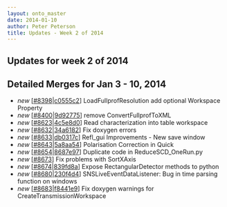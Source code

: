```yaml
---
layout: onto_master
date: 2014-01-10
author: Peter Peterson
title: Updates - Week 2 of 2014
---
```

Updates for week 2 of 2014
--------------------------

Detailed Merges for Jan 3 - 10, 2014
----------------------------------------------
* <em>new</em> \[[#8398](http://trac.mantidproject.org/mantid/ticket/8398)|[c0555c2](https://github.com/mantidproject/mantid/commit/c0555c235295721387c67937ce81c6194847d2d4)\] LoadFullprofResolution add optional Workspace Property
* <em>new</em> \[[#8400](http://trac.mantidproject.org/mantid/ticket/8400)|[9d92775](https://github.com/mantidproject/mantid/commit/9d92775a74986a60750b943ec9013f932df3f13e)\] remove ConvertFullprofToXML
* <em>new</em> \[[#8623](http://trac.mantidproject.org/mantid/ticket/8623)|[4c5e8d0](https://github.com/mantidproject/mantid/commit/4c5e8d018f0e145f545e51b9b7e561fd029a1ad3)\] Read characterization into table workspace
* <em>new</em> \[[#8632](http://trac.mantidproject.org/mantid/ticket/8632)|[34a6182](https://github.com/mantidproject/mantid/commit/34a61820100e9d3223f09902022ef25f7a6fd353)\] Fix doxygen errors
* <em>new</em> \[[#8633](http://trac.mantidproject.org/mantid/ticket/8633)|[db0317c](https://github.com/mantidproject/mantid/commit/db0317c05036071f338946894b11b073a38178c1)\] Refl_gui Improvements - New save window
* <em>new</em> \[[#8643](http://trac.mantidproject.org/mantid/ticket/8643)|[5a8aa54](https://github.com/mantidproject/mantid/commit/5a8aa54aebd36bee09bddc61bafcd3c0d0232b9e)\] Polarisation Correction in Quick
* <em>new</em> \[[#8654](http://trac.mantidproject.org/mantid/ticket/8654)|[8687e97](https://github.com/mantidproject/mantid/commit/8687e97b180f1e1a8ac81e3c09c527a0623087ff)\] Duplicate code in ReduceSCD_OneRun.py
* <em>new</em> \[[#8673](http://trac.mantidproject.org/mantid/ticket/8673)\] Fix problems with SortXAxis
* <em>new</em> \[[#8674](http://trac.mantidproject.org/mantid/ticket/8674)|[839fd8a](https://github.com/mantidproject/mantid/commit/839fd8af0d1a6940c8dbcc9d94f4fbda49371cfc)\] Expose RectangularDetector methods to python
* <em>new</em> \[[#8680](http://trac.mantidproject.org/mantid/ticket/8680)|[230f4d4](https://github.com/mantidproject/mantid/commit/230f4d44d34b5a058c270ae2a99e909eb91ad749)\] SNSLiveEventDataListener: Bug in time parsing function on windows
* <em>new</em> \[[#8683](http://trac.mantidproject.org/mantid/ticket/8683)|[f8441e9](https://github.com/mantidproject/mantid/commit/f8441e997e84b492297258122d75fb07641411a8)\] Fix doxygen warnings for CreateTransmissionWorkspace
